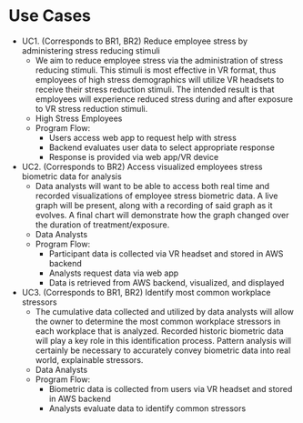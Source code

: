 # Use Cases
* UC1. (Corresponds to BR1, BR2) Reduce employee stress by administering stress reducing stimuli
   * We aim to reduce employee stress via the administration of stress reducing stimuli. This stimuli is most effective in VR format, thus employees of high stress demographics will utilize VR headsets to receive their stress reduction stimuli. The intended result is that employees will experience reduced stress during and after exposure to VR stress reduction stimuli. 
   * High Stress Employees
   * Program Flow:
      * Users access web app to request help with stress
      * Backend evaluates user data to select appropriate response
      * Response is provided via web app/VR device
* UC2. (Corresponds to BR2) Access visualized employees stress biometric data for analysis
   * Data analysts will want to be able to access both real time and recorded visualizations of employee stress biometric data. A live graph will be present, along with a recording of said graph as it evolves. A final chart will demonstrate how the graph changed over the duration of treatment/exposure. 
   * Data Analysts
   * Program Flow:
      * Participant data is collected via VR headset and stored in AWS backend
      * Analysts request data via web app
      * Data is retrieved from AWS backend, visualized, and displayed
* UC3. (Corresponds to BR1, BR2) Identify most common workplace stressors
   * The cumulative data collected and utilized by data analysts will allow the owner to determine the most common workplace stressors in each workplace that is analyzed. Recorded historic biometric data will play a key role in this identification process. Pattern analysis will certainly be necessary to accurately convey biometric data into real world, explainable stressors. 
   * Data Analysts
   * Program Flow:
      * Biometric data is collected from users via VR headset and stored in AWS backend
      * Analysts evaluate data to identify common stressors
